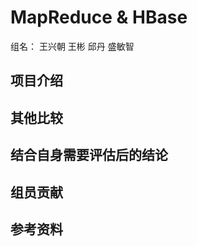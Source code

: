 # MapReduce & HBase #
组名： 王兴朝
      王彬
      邱丹
      盛敏智

## 项目介绍 ##

## 其他比较 ##

## 结合自身需要评估后的结论 ##

## 组员贡献 ##

## 参考资料 ##

      
